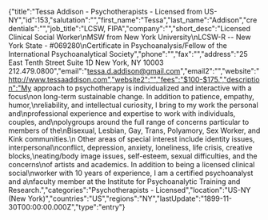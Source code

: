 {"title":"Tessa Addison - Psychotherapists - Licensed from US-NY","id":153,"salutation":"","first_name":"Tessa","last_name":"Addison","credentials":"","job_title":"LCSW, FIPA","company":"","short_desc":"Licensed Clinical Social Worker\nMSW from New York University\nLCSW-R -- New York State - #069280\nCertificate in Psychoanalysis/Fellow of the International Psychoanalytical Society","phone":"","fax":"","address":"25 East Tenth Street Suite 1D New York, NY  10003 212.479.0800","email":"tessa.d.addison@gmail.com","email2":"","website":"http://www.tessaaddison.com","website2":"","fees":"$100-$175.","description":"My approach to psychotherapy is individualized and interactive with a focus\non long-term sustainable change. In addition to patience, empathy, humor,\nreliability, and intellectual curiosity, I bring to my work the personal and\nprofessional experience and expertise to work with individuals, couples, and\npolygroups around the full range of concerns particular to members of the\nBisexual, Lesbian, Gay, Trans, Polyamory, Sex Worker, and Kink communities.\n Other areas of special interest include identity issues, interpersonal\nconflict, depression, anxiety, loneliness, life crisis, creative blocks,\neating/body image issues, self-esteem, sexual difficulties, and the concerns\nof artists and academics. In addition to being a licensed clinical social\nworker with 10 years of experience, I am a certified psychoanalyst and a\nfaculty member at the Institute for Psychoanalytic Training and Research.","categories":"Psychotherapists - Licensed","location":"US-NY (New York)","countries":"US","regions":"NY","lastUpdate":"1899-11-30T00:00:00.000Z","type":"entry"}
